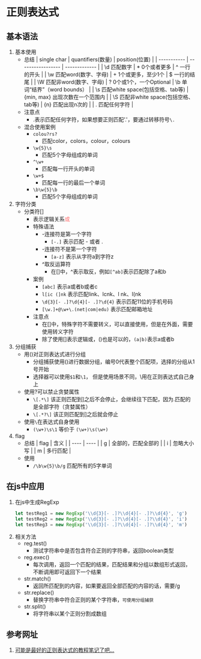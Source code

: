 # 正则表达式
## 基本语法
1. 基本使用
    * 总结
      | single char | quantifiers(数量) | position(位置) |
      | ----------- | ----------------- | ------------- |
      | \d 匹配数字 | * 0个或者更多 | ^ 一行的开头 |
      | \w 匹配word(数字、字母) | + 1个或更多，至少1个 | $ 一行的结尾 |
      | \W 匹配非word(数字、字母) | ? 0个或1个，一个Optional | \b 单词“结界”（word bounds） |
      | \s 匹配white space(包括空格、tab等) | {min, max} 出现次数在一个范围内 |
      | \S 匹配非white space(包括空格、tab等) | {n} 匹配出现n次的 |
      | . 匹配任何字符 |
    * 注意点
      * .表示匹配任何字符，如果想要正则匹配'.'，要通过转移符号```\.```
    * 混合使用案例
      * ```colou?rs?```
        * 匹配color，colors，colour，colours
      * ```\w{5}\s```
        * 匹配5个字母组成的单词
      * ```^\w+```
        * 匹配每一行开头的单词
      * ```\w+$```
        * 匹配每一行的最后一个单词
      * ```\b\w{5}\b```
        * 匹配5个字母组成的单词
2. 字符分类
    * 分类符[]
      * 表示逻辑关系<span style="color: #ff6e6e;">或</span>
      * 特殊语法
        * -连接符是第一个字符
          * ```[-.]``` 表示匹配 - 或者 .
        * -连接符不是第一个字符
          * ```[a-z]``` 表示从字符a到字符z
        * ^取反运算符
          * 在[]中，^表示取反，例如```[^ab]```表示匹配除了a和b
      * 案例
        * ```[abc]``` 表示a或者b或者c
        * ```l[ic (]nk``` 表示匹配link、lcnk、l nk、l(nk
        * ```\d{3}[- .]?\d{4}[- .]?\d{4}``` 表示匹配11位的手机号码
        * ```[\w.]+@\w+\.(net|com|edu)``` 表示匹配邮箱地址
      * 注意点
        * 在[]中，特殊字符不需要转义，可以直接使用，但是在外面，需要使用转义字符
        * 除了使用[]表示逻辑或，()也是可以的，```(a|b)```表示a或者b
3. 分组捕获
    * 用()对正则表达式进行分组
      * 分组捕获使用()进行数据分组，编号0代表整个匹配项，选择的分组从1号开始
      * 选择器可以使用```$1```和```\1```， 但是使用场景不同，\\用在正则表达式自己身上
    * 使用?可以禁止贪婪属性
      * ```\[.*\]``` 该正则匹配到]之后不会停止，会继续往下匹配，因为.匹配的是全部字符（贪婪属性）
      * ```\[.*?\]``` 该正则匹配到]之后就会停止
    * 使用```\```在表达式自身使用
      * ```(\w+)\s\1``` 等价于 ```(\w+)\s(\w+)```
4. flag
    * 总结
      | flag | 含义 |
      | ---- | ---- |
      | g | 全部的，匹配全部的 |
      | i | 忽略大小写 |
      | m | 多行匹配 |
    * 使用
      * ```/\b\w{5}\b/g``` 匹配所有的5字单词
## 在js中应用
1. 在js中生成RegExp
    ```javascript
    let testReg1 = new RegExp('\\d{3}[- .]?\\d{4}[- .]?\\d{4}', 'g')
    let testReg2 = new RegExp('\\d{3}[- .]?\\d{4}[- .]?\\d{4}', 'i')
    let testReg3 = new RegExp('\\d{3}[- .]?\\d{4}[- .]?\\d{4}', 'm')
    ```
2. 相关方法
    * reg.test()
      * 测试字符串中是否包含符合正则的字符串，返回boolean类型
    * reg.exec()
      * 每次调用，返回一个匹配的结果，匹配结果和分组以数组形式返回，不断调用即可返回下一个结果
    * str.match()
      * 返回所匹配到的内容，如果要返回全部匹配的内容的话，需要/g
    * str.replace()
      * 替换字符串中符合正则的某个字符串，```可使用分组捕获```
    * str.split()
      * 将字符串以某个正则分割成数组
## 参考网址
1. [可能是最好的正则表达式的教程笔记了吧...](https://juejin.cn/post/6844903648309297166)